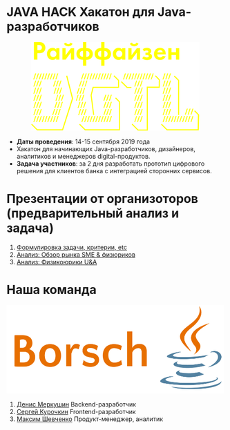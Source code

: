 # JAVA HACK Хакатон для Java-разработчиков

<p align="center">
  <img src="presentations/imgs/dgtl.png" alt="райффайзен"/>
</p>

* **Даты проведения**: 14-15 сентября 2019 года
* Хакатон для начинающих Java-разработчиков, дизайнеров, аналитиков и менеджеров digital-продуктов.
* **Задача участников**: за 2 дня разработать прототип цифрового решения для клиентов банка с интеграцией сторонних сервисов.

# Презентации от организоторов (предварительный анализ и задача)

1. [Формулировка задачи, критерии, etc](./presentations/RBRU_JavaHack_deck_v4.pdf)
2. [Анализ: Обзор рынка SME & физюриков](./presentations/Java_Hack_opros_FizYuriki.pdf)
3. [Анализ: Физикоюрики U&A](./presentations/Java_Hack_analitika_po_SME_final.pdf)


# Наша команда

<p align="center">
  <img src="presentations/imgs/Borsch_logo.png" alt="райффайзен"/>
</p>

1. [Денис Меркушин](https://github.com/DenRUS) Backend-разработчик
2. [Сергей Курочкин](https://github.com/kurochkinSergei) Frontend-разработчик
3. [Максим Шевченко](https://github.com/maks-sh) Продукт-менеджер, аналитик
